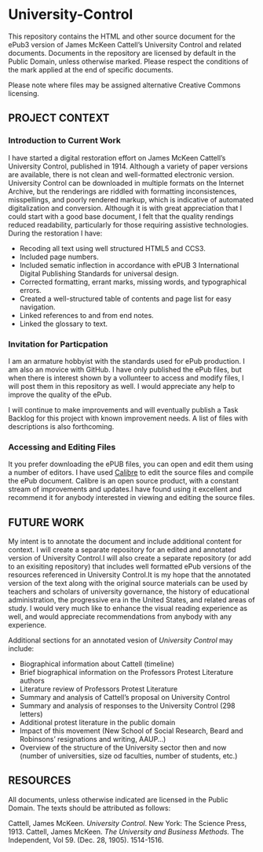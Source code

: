 # University-Control
This repository contains the HTML and other source document for the ePub3 version of James McKeen Cattell’s University Control and related documents. Documents in the repository are licensed by default in the Public Domain, unless otherwise marked. Please respect the conditions of the mark applied at the end of specific documents.


Please note where files may be assigned alternative Creative Commons licensing.

## PROJECT CONTEXT

### Introduction to Current Work

I have started a digital restoration effort on James McKeen Cattell’s University Control, published in 1914. Although a variety of paper versions are available, there is not clean and well-formatted electronic version. University Control can be downloaded in multiple formats on the Internet Archive, but the renderings are riddled with formatting inconsistences, misspellings, and poorly rendered markup, which is indicative of automated digitalization and conversion. Although it is with great appreciation that I could start with a good base document, I felt that the quality rendings reduced readability, particularly for those requiring assistive technologies. During the restoration I have:

* Recoding all text using well structured HTML5 and CCS3.
* Included page numbers.
* Included sematic inflection in accordance with ePUB 3 International Digital Publishing Standards for universal design.
* Corrected formatting, errant marks, missing words, and typographical errors.
* Created a well-structured table of contents and page list for easy navigation.
* Linked references to and from end notes.
* Linked the glossary to text.

### Invitation for Particpation
I am an armature hobbyist with the standards used for ePub production. I am also an movice with GitHub. I have only published the ePub files, but when there is interest shown by a vollunteer to access and modify files, I will post them in this repository as well. I would appreciate any help to improve the quality of the ePub.

I will continue to make improvements and will eventually publish a Task Backlog for this project with known improvement needs. A list of files with descriptions is also forthcoming.

### Accessing and Editing Files
It you prefer downloading the ePUB files, you can open and edit them using a number of editors. I have used [Calibre](https://calibre-ebook.com/) to edit the source files and compile the ePub document. Calibre is an open source product, with a constant stream of improvements and updates.I have found using it excellent and recommend it for anybody interested in viewing and editing the source files.


## FUTURE WORK
My intent is to annotate the document and include additional content for context. I will create a separate repository for an edited and annotated version of University Control.I will also create a separate repository (or add to an exisiting repository) that includes well formatted ePub versions of the resources referenced in University Control.It is my hope that the annotated version of the text along with the original source materials can be used by teachers and scholars of university governance, the history of educational administration, the progressive era in the United States, and related areas of study. I would very much like to enhance the visual reading experience as well, and would appreciate recommendations from anybody with any experience.

Additional sections for an annotated vesion of *University Control* may include:
* Biographical information about Cattell (timeline)
* Brief biographical information on the Professors Protest Literature authors
* Literature review of Professors Protest Literature
* Summary and analysis of Cattell’s proposal on University Control
* Summary and analysis of responses to the University Control (298 letters)
* Additional protest literature in the public domain
* Impact of this movement (New School of Social Research, Beard and Robinsons’ resignations and writing, AAUP…)
* Overview of the structure of the University sector then and now (number of universities, size od faculties, number of students, etc.)


## RESOURCES

All documents, unless otherwise indicated are licensed in the Public Domain. The texts should be attributed as follows:

Cattell, James McKeen. *University Control*. New York: The Science Press, 1913.
Cattell, James McKeen. *The University and Business Methods.* The Independent, Vol 59. (Dec. 28, 1905). 1514-1516.




